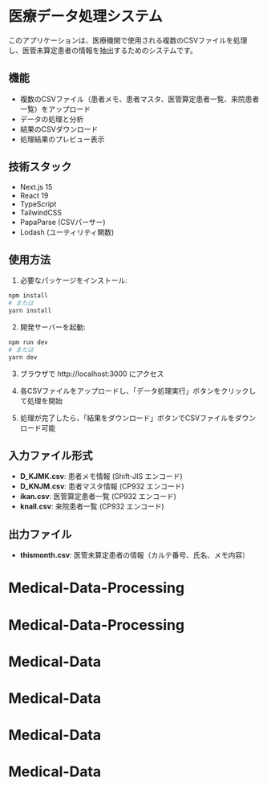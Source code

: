 # 医療データ処理システム

このアプリケーションは、医療機関で使用される複数のCSVファイルを処理し、医管未算定患者の情報を抽出するためのシステムです。

## 機能

- 複数のCSVファイル（患者メモ、患者マスタ、医管算定患者一覧、来院患者一覧）をアップロード
- データの処理と分析
- 結果のCSVダウンロード
- 処理結果のプレビュー表示

## 技術スタック

- Next.js 15
- React 19
- TypeScript
- TailwindCSS
- PapaParse (CSVパーサー)
- Lodash (ユーティリティ関数)

## 使用方法

1. 必要なパッケージをインストール:

```bash
npm install
# または
yarn install
```

2. 開発サーバーを起動:

```bash
npm run dev
# または
yarn dev
```

3. ブラウザで http://localhost:3000 にアクセス

4. 各CSVファイルをアップロードし、「データ処理実行」ボタンをクリックして処理を開始

5. 処理が完了したら、「結果をダウンロード」ボタンでCSVファイルをダウンロード可能

## 入力ファイル形式

- **D_KJMK.csv**: 患者メモ情報 (Shift-JIS エンコード)
- **D_KNJM.csv**: 患者マスタ情報 (CP932 エンコード)
- **ikan.csv**: 医管算定患者一覧 (CP932 エンコード)
- **knall.csv**: 来院患者一覧 (CP932 エンコード)

## 出力ファイル

- **thismonth.csv**: 医管未算定患者の情報（カルテ番号、氏名、メモ内容）
# Medical-Data-Processing
# Medical-Data-Processing
# Medical-Data
# Medical-Data
# Medical-Data
# Medical-Data
